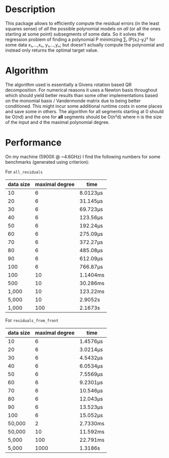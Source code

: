# Description
This package allows to efficiently compute the residual errors (in the least squares sense) of *all* the possible polynomial models on *all* (or all the ones starting at some point) subsegments of some data. So it solves the regression problem of finding a polynomial P minimizing ∑ᵢ (P(xᵢ)-yᵢ)² for some data x₁,...,xₙ, y₁,...,yₙ; but doesn't actually compute the polynomial and instead only returns the optimal target value.

# Algorithm
The algorithm used is essentially a Givens rotation based QR decomposition. For numerical reasons it uses a Newton basis throughout which should yield better results than some other implementations based on the monomial basis / Vandermonde matrix due to being better conditioned. This might incur some additional runtime costs in some places and save some in others.
The algorithm for all segments starting at 0 should be O(nd) and the one for **all** segments should be O(n²d) where n is the size of the input and d the maximal polynomial degree.

# Performance
On my machine (5900X @ ~4.6GHz) I find the following numbers for some benchmarks (generated using criterion):

For `all_residuals`

| data size | maximal degree | time     |
| --------- | -------------- | -------- |
| 10        | 6              | 8.0123µs |
| 20        | 6              | 31.145µs |
| 30        | 6              | 69.723µs |
| 40        | 6              | 123.56µs |
| 50        | 6              | 192.24µs |
| 60        | 6              | 275.09µs |
| 70        | 6              | 372.27µs |
| 80        | 6              | 485.08µs |
| 90        | 6              | 612.09µs |
| 100       | 6              | 766.87µs |
| 100       | 10             | 1.1404ms |
| 500       | 10             | 30.286ms |
| 1,000     | 10             | 123.22ms |
| 5,000     | 10             | 2.9052s  |
| 1,000     | 100            | 2.1673s  |

For `residuals_from_front`

| data size | maximal degree | time     |
| --------- | -------------- | -------- |
| 10        | 6              | 1.4576µs |
| 20        | 6              | 3.0214µs |
| 30        | 6              | 4.5432µs |
| 40        | 6              | 6.0534µs |
| 50        | 6              | 7.5569µs |
| 60        | 6              | 9.2301µs |
| 70        | 6              | 10.546µs |
| 80        | 6              | 12.043µs |
| 90        | 6              | 13.523µs |
| 100       | 6              | 15.052µs |
| 50,000    | 2              | 2.7330ms |
| 50,000    | 10             | 11.592ms |
| 5,000     | 100            | 22.791ms |
| 5,000     | 1000           | 1.3186s  |
